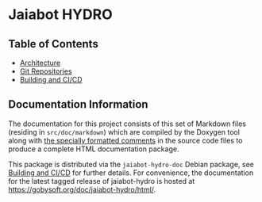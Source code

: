 # Jaiabot HYDRO

## Table of Contents

- [Architecture](page10_architecture.md)
- [Git Repositories](page19_repository.md)
- [Building and CI/CD](page20_build.md)

## Documentation Information

The documentation for this project consists of this set of Markdown files (residing in `src/doc/markdown`) which are compiled by the Doxygen tool along with [the specially formatted comments](https://www.doxygen.nl/manual/docblocks.html) in the source code files to produce a complete HTML documentation package.

This package is distributed via the `jaiabot-hydro-doc` Debian package, see [Building and CI/CD](page20_build.md) for further details. For convenience, the documentation for the latest tagged release of jaiabot-hydro is hosted at <https://gobysoft.org/doc/jaiabot-hydro/html/>.

